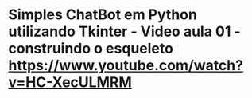# Simples ChatBot em Python utilizando Tkinter - Video aula 01 - construindo o esqueleto https://www.youtube.com/watch?v=HC-XecULMRM
